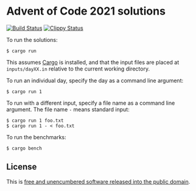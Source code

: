 # Advent of Code 2021 solutions

[![Build Status](https://github.com/emlun/adventofcode-2021/workflows/build/badge.svg)](https://github.com/emlun/adventofcode-2021/actions?query=workflow:build)
[![Clippy Status](https://github.com/emlun/adventofcode-2021/workflows/clippy/badge.svg)](https://github.com/emlun/adventofcode-2021/actions?query=workflow:clippy)

To run the solutions:

```
$ cargo run
```

This assumes [Cargo][cargo] is installed, and that the input files are placed at
`inputs/dayXX.in` relative to the current working directory.

To run an individual day, specify the day as a command line argument:

```
$ cargo run 1
```

To run with a different input, specify a file name as a command line argument.
The file name `-` means standard input:

```
$ cargo run 1 foo.txt
$ cargo run 1 - < foo.txt
```

To run the benchmarks:

```
$ cargo bench
```


## License

This is [free and unencumbered software released into the public domain][unlicense].


[cargo]: https://doc.rust-lang.org/stable/cargo/
[unlicense]: https://unlicense.org/
